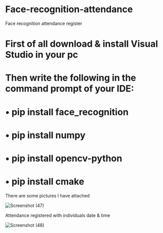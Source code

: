 # Face-recognition-attendance
Face recognition attendance register
# First of all download & install Visual Studio in your pc
# Then write the following in the command prompt of your IDE:
# • pip install face_recognition
# • pip install numpy
# • pip install opencv-python
# • pip install cmake

There are some pictures I have attached


![Screenshot (47)](https://user-images.githubusercontent.com/110877754/229333407-7f819c64-4394-4514-98fa-6372564eb5b8.png)

Attendance registered with individuals date & time

![Screenshot (48)](https://user-images.githubusercontent.com/110877754/229333516-2e913982-966d-4961-a560-23003eea6524.png)
